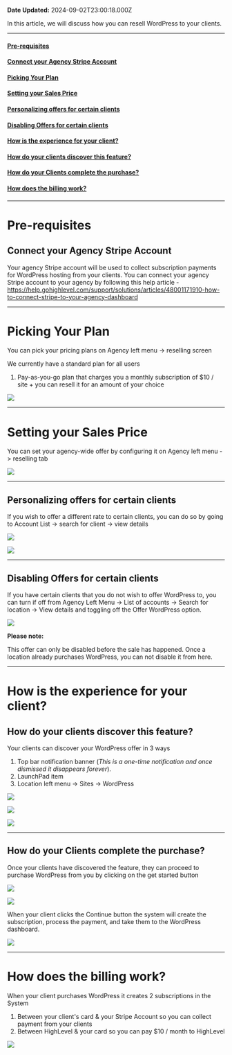 **Date Updated:** 2024-09-02T23:00:18.000Z

In this article, we will discuss how you can resell WordPress to your clients.

---

  
#### [**Pre-requisites**](#Pre-requisites)

#### [Connect your Agency Stripe Account](#Connect-your-Agency-Stripe-Account)

####   
[**Picking Your Plan**](#Picking-Your-Plan)

#### [**Setting your Sales Price**](#Setting-your-Sales-Price)

#### [**Personalizing offers for certain clients**](#Personalizing-offer-for-certain-clients)

#### **[Disabling Offers for certain clients](#Disabling-Offers-for-certain-clients)**

#### **[How is the experience for your client?](#How-is-the-experience-for-your-client?)**

#### **[How do your clients discover this feature?](#How-do-your-clients-discover-this-feature?)**

#### **[How do your Clients complete the purchase?](#How-do-your-Clients-complete-the-purchase?)**

#### [**How does the billing work?**](#How-does-the-billing-work?)

####   

  
---

# **Pre-requisites**

  
## Connect your Agency Stripe Account

Your agency Stripe account will be used to collect subscription payments for WordPress hosting from your clients. You can connect your agency Stripe account to your agency by following this help article - <https://help.gohighlevel.com/support/solutions/articles/48001171910-how-to-connect-stripe-to-your-agency-dashboard>
  
  
---

# Picking Your Plan

You can pick your pricing plans on Agency left menu -> reselling screen

  
We currently have a standard plan for all users

1. Pay-as-you-go plan that charges you a monthly subscription of $10 / site + you can resell it for an amount of your choice

  
![](https://s3.amazonaws.com/cdn.freshdesk.com/data/helpdesk/attachments/production/155032101844/original/e77ilId3vYHlvqNGGMTs6eEcEXNumYoF9A.png?1725298037)
  
  
---

# Setting your Sales Price

  
You can set your agency-wide offer by configuring it on Agency left menu -> reselling tab

  
![](https://s3.amazonaws.com/cdn.freshdesk.com/data/helpdesk/attachments/production/155032101848/original/BxZGkToqJ30HYuqj1s8ke1b7qUJeXXhXXA.png?1725298050)
  
  
---

## Personalizing offers for certain clients

  
If you wish to offer a different rate to certain clients, you can do so by going to Account List -> search for client -> view details

  
![](https://s3.amazonaws.com/cdn.freshdesk.com/data/helpdesk/attachments/production/48164166910/original/UpglKg0Rdhsu9TQKsYOc8qyclB9LzkVMXg.png?1637978687)
  
  
![](https://s3.amazonaws.com/cdn.freshdesk.com/data/helpdesk/attachments/production/155032101856/original/h-2rN-mjODnlHvryLExe221GovRWn7XT1Q.png?1725298066)
  
  
---

## Disabling Offers for certain clients

  
If you have certain clients that you do not wish to offer WordPress to, you can turn if off from Agency Left Menu -> List of accounts -> Search for location -> View details and toggling off the Offer WordPress option.

  
![](https://s3.amazonaws.com/cdn.freshdesk.com/data/helpdesk/attachments/production/155032101886/original/zY8EEtAcqy3bqMjzIxcnA6vsMQAhkklrmg.png?1725298082)

  
**Please note:**

This offer can only be disabled before the sale has happened. Once a location already purchases WordPress, you can not disable it from here. 
  
  
---

# **How is the experience for your client?**

  
## How do your clients discover this feature?

  
Your clients can discover your WordPress offer in 3 ways

1. Top bar notification banner (_This is a one-time notification and once dismissed it disappears forever_).
2. LaunchPad item
3. Location left menu -> Sites -> WordPress

  
![](https://s3.amazonaws.com/cdn.freshdesk.com/data/helpdesk/attachments/production/48164168419/original/DU3esj_3qMBsFURnh6otadnLQpx8hqDi2A.png?1637980934)
  
  
![](https://s3.amazonaws.com/cdn.freshdesk.com/data/helpdesk/attachments/production/48164168461/original/eeBFmrjEWDyFJeiv44PDKktOEHOuYlhxZA.png?1637980993)
  
  
![](https://s3.amazonaws.com/cdn.freshdesk.com/data/helpdesk/attachments/production/155032101828/original/CASFtxsLNlWdVHaOWEnAuu6rPrDOjOqIOg.png?1725298013)
  
  
---

## **How do your Clients complete the purchase?**

  
Once your clients have discovered the feature, they can proceed to purchase WordPress from you by clicking on the get started button

  
![](https://s3.amazonaws.com/cdn.freshdesk.com/data/helpdesk/attachments/production/155032101980/original/HJBV0cDcbR6q-Bs9mPmBMgWTD-sCQApt4Q.png?1725298192)
  
  
![](https://s3.amazonaws.com/cdn.freshdesk.com/data/helpdesk/attachments/production/48164168974/original/ioCa8XObYXH1XzlFRSNuMwVi32LvxSEqXA.png?1637981536)

  
When your client clicks the Continue button the system will create the subscription, process the payment, and take them to the WordPress dashboard.

  
![](https://s3.amazonaws.com/cdn.freshdesk.com/data/helpdesk/attachments/production/48164169148/original/2RXYq2K8f25hYsZkLV9zCLn7zSkgBqzYFA.png?1637981751)
  
  
---

# **How does the billing work?**

  
When your client purchases WordPress it creates 2 subscriptions in the System

1. Between your client's card & your Stripe Account so you can collect payment from your clients
2. Between HighLevel & your card so you can pay $10 / month to HighLevel

![](https://s3.amazonaws.com/cdn.freshdesk.com/data/helpdesk/attachments/production/155019817683/original/WlizuiB6eLgCdpqegzNiMSgwza5hghLpyQ.png?1707287610)
  
  